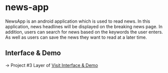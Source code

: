 # news-app
NewsApp is an android application which is used to read news. In this application, news headlines will be displayed on the breaking news page. In addition, users can search for news based on the keywords the user enters. As well as users can save the news they want to read at a later time.

## Interface & Demo
-> Project #3 Layer of <a href="https://www.figma.com/file/zZQo4Xq64F3rnDTT8FaiGN/Nanda's-Portfolio-Page?node-id=37%3A2&t=RmIzYcIucFQ4FLef-0">Visit Interface & Demo</a>
